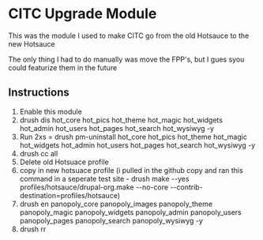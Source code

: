 CITC Upgrade Module
============

This was the module I used to make CITC go from the old Hotsauce to the new Hotsauce

The only thing I had to do manually was move the FPP's, but I gues syou could featurize them in the future

Instructions
------------

1. Enable this module
2. drush dis hot_core hot_pics hot_theme hot_magic hot_widgets hot_admin hot_users hot_pages hot_search hot_wysiwyg -y
3. Run 2xs = drush pm-uninstall hot_core hot_pics hot_theme hot_magic hot_widgets hot_admin hot_users hot_pages hot_search hot_wysiwyg -y
4. drush cc all
5. Delete old Hotsuace profile
6. copy in new hotsuace profile (i pulled in the github copy and ran this command in a seperate test site - drush make --yes profiles/hotsauce/drupal-org.make --no-core --contrib-destination=profiles/hotsauce)
7. drush en panopoly_core panopoly_images panopoly_theme panopoly_magic panopoly_widgets panopoly_admin panopoly_users panopoly_pages panopoly_search panopoly_wysiwyg -y
8. drush rr
